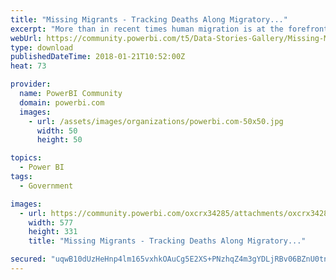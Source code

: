 ```yaml
---
title: "Missing Migrants - Tracking Deaths Along Migratory..."
excerpt: "More than in recent times human migration is at the forefront of the news with wars in Syria, continuing strife in Afghanistan, the recent migrant"
webUrl: https://community.powerbi.com/t5/Data-Stories-Gallery/Missing-Migrants-Tracking-Deaths-Along-Migratory-Routes/m-p/342271
type: download
publishedDateTime: 2018-01-21T10:52:00Z
heat: 73

provider:
  name: PowerBI Community
  domain: powerbi.com
  images:
    - url: /assets/images/organizations/powerbi.com-50x50.jpg
      width: 50
      height: 50

topics:
  - Power BI
tags:
  - Government

images:
  - url: https://community.powerbi.com/oxcrx34285/attachments/oxcrx34285/DataStoriesGallery/1502/4/Icon-small.PNG
    width: 577
    height: 331
    title: "Missing Migrants - Tracking Deaths Along Migratory..."

secured: "uqwB10dUzHeHnp4lm165vxhkOAuCg5E2XS+PNzhqZ4m3gYDLjRBv06BZnU0tnQsYaaJGuyspTwxwK4Gmzx+aXOtttvPIMQgNf2Fw4sRT+d5xPQ+DXxv+DkteBVS1hPczfr+YOwmiPLOvLakjMGOiVGNNMPTSFQlyngsmgki03W9U6dXodDNGMJ35nQBaCKRHwFkpCT7DVU/Q3MOc4uiNuyPZSoQPCDfW/jmkJf7m3Jp5EHEKsqXyvesQiCjWDJw+yZg8AM3DP8nABgDKRaFXIVLH2azTuaDuIqVzbGI3pLTrtSHWygAJ/B01lbe202UzdacURVFhO1AVEJCj+jpmnsXYtzQ3ujKzduxMmtMzOceXp9JbkeW60iUNPqh5itCv;skZi6jWauCWL4h3porkxDg=="
---
```


